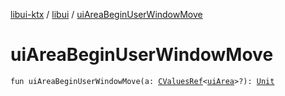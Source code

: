 [libui-ktx](../index.md) / [libui](index.md) / [uiAreaBeginUserWindowMove](./ui-area-begin-user-window-move.md)

# uiAreaBeginUserWindowMove

`fun uiAreaBeginUserWindowMove(a: `[`CValuesRef`](../kotlinx.cinterop/-c-values-ref/index.md)`<`[`uiArea`](ui-area.md)`>?): `[`Unit`](https://kotlinlang.org/api/latest/jvm/stdlib/kotlin/-unit/index.html)